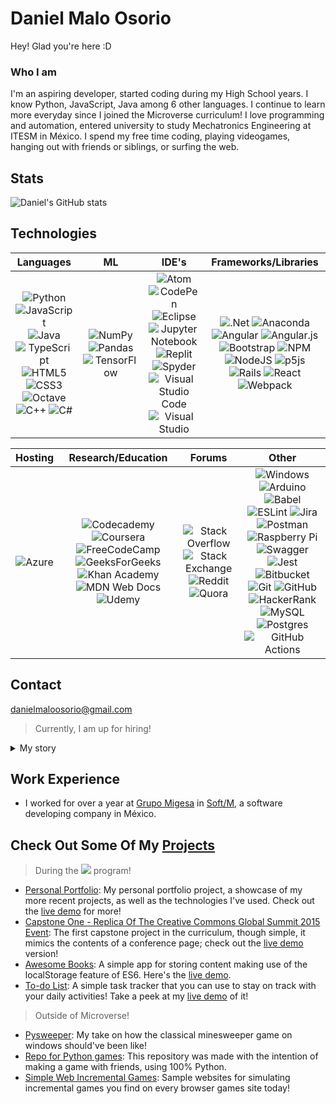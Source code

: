 # Daniel Malo Osorio

Hey! Glad you're here :D

### Who I am
I'm an aspiring developer, started coding during my High School years. I know Python, JavaScript, Java among 6 other languages. I continue to learn more everyday since I joined the Microverse curriculum! I love programming and automation, entered university to study Mechatronics Engineering at ITESM in México. I spend my free time coding, playing videogames, hanging out with friends or siblings, or surfing the web.

## Stats
![Daniel's GitHub stats](https://github-readme-stats.vercel.app/api?username=Danie12345&theme=discord_old_blurple)

## Technologies
| Languages | ML | IDE's | Frameworks/Libraries |
| :---: | :---: | :---: | :---: |
| ![Python](https://img.shields.io/badge/python-3670A0?style=for-the-badge&logo=python&logoColor=ffdd54) ![JavaScript](https://img.shields.io/badge/javascript-%23323330.svg?style=for-the-badge&logo=javascript&logoColor=%23F7DF1E) ![Java](https://img.shields.io/badge/java-%23ED8B00.svg?style=for-the-badge&logo=java&logoColor=white) ![TypeScript](https://img.shields.io/badge/typescript-%23007ACC.svg?style=for-the-badge&logo=typescript&logoColor=white) ![HTML5](https://img.shields.io/badge/html5-%23E34F26.svg?style=for-the-badge&logo=html5&logoColor=white) ![CSS3](https://img.shields.io/badge/css3-%231572B6.svg?style=for-the-badge&logo=css3&logoColor=white) ![Octave](https://img.shields.io/badge/OCTAVE-darkblue?style=for-the-badge&logo=octave&logoColor=fcd683) ![C++](https://img.shields.io/badge/c++-%2300599C.svg?style=for-the-badge&logo=c%2B%2B&logoColor=white) ![C#](https://img.shields.io/badge/c%23-%23239120.svg?style=for-the-badge&logo=c-sharp&logoColor=white) | ![NumPy](https://img.shields.io/badge/numpy-%23013243.svg?style=for-the-badge&logo=numpy&logoColor=white) ![Pandas](https://img.shields.io/badge/pandas-%23150458.svg?style=for-the-badge&logo=pandas&logoColor=white) ![TensorFlow](https://img.shields.io/badge/TensorFlow-%23FF6F00.svg?style=for-the-badge&logo=TensorFlow&logoColor=white) | ![Atom](https://img.shields.io/badge/Atom-%2366595C.svg?style=for-the-badge&logo=atom&logoColor=white) ![CodePen](https://img.shields.io/badge/CodePen-white?style=for-the-badge&logo=codepen&logoColor=black) ![Eclipse](https://img.shields.io/badge/Eclipse-FE7A16.svg?style=for-the-badge&logo=Eclipse&logoColor=white) ![Jupyter Notebook](https://img.shields.io/badge/jupyter-%23FA0F00.svg?style=for-the-badge&logo=jupyter&logoColor=white) ![Replit](https://img.shields.io/badge/Replit-DD1200?style=for-the-badge&logo=Replit&logoColor=white) ![Spyder](https://img.shields.io/badge/Spyder-838485?style=for-the-badge&logo=spyder%20ide&logoColor=maroon) ![Visual Studio Code](https://img.shields.io/badge/Visual%20Studio%20Code-0078d7.svg?style=for-the-badge&logo=visual-studio-code&logoColor=white) ![Visual Studio](https://img.shields.io/badge/Visual%20Studio-5C2D91.svg?style=for-the-badge&logo=visual-studio&logoColor=white) | ![.Net](https://img.shields.io/badge/.NET-5C2D91?style=for-the-badge&logo=.net&logoColor=white) ![Anaconda](https://img.shields.io/badge/Anaconda-%2344A833.svg?style=for-the-badge&logo=anaconda&logoColor=white) ![Angular](https://img.shields.io/badge/angular-%23DD0031.svg?style=for-the-badge&logo=angular&logoColor=white) ![Angular.js](https://img.shields.io/badge/angular.js-%23E23237.svg?style=for-the-badge&logo=angularjs&logoColor=white) ![Bootstrap](https://img.shields.io/badge/bootstrap-%23563D7C.svg?style=for-the-badge&logo=bootstrap&logoColor=white) ![NPM](https://img.shields.io/badge/NPM-%23000000.svg?style=for-the-badge&logo=npm&logoColor=white) ![NodeJS](https://img.shields.io/badge/node.js-6DA55F?style=for-the-badge&logo=node.js&logoColor=white) ![p5js](https://img.shields.io/badge/p5.js-ED225D?style=for-the-badge&logo=p5.js&logoColor=FFFFFF) ![Rails](https://img.shields.io/badge/rails-%23CC0000.svg?style=for-the-badge&logo=ruby-on-rails&logoColor=white) ![React](https://img.shields.io/badge/react-%2320232a.svg?style=for-the-badge&logo=react&logoColor=%2361DAFB) ![Webpack](https://img.shields.io/badge/webpack-%238DD6F9.svg?style=for-the-badge&logo=webpack&logoColor=black) |

|  Hosting | Research/Education | Forums | Other |
| :---: | :---: | :---: | :---: |
|  ![Azure](https://img.shields.io/badge/azure-%230072C6.svg?style=for-the-badge&logo=microsoftazure&logoColor=white) | ![Codecademy](https://img.shields.io/badge/Codecademy-FFF0E5?style=for-the-badge&logo=codecademy&logoColor=1F243A) ![Coursera](https://img.shields.io/badge/Coursera-%230056D2.svg?style=for-the-badge&logo=Coursera&logoColor=white) ![FreeCodeCamp](https://img.shields.io/badge/Freecodecamp-%23123.svg?&style=for-the-badge&logo=freecodecamp&logoColor=green) ![GeeksForGeeks](https://img.shields.io/badge/GeeksforGeeks-gray?style=for-the-badge&logo=geeksforgeeks&logoColor=35914c) ![Khan Academy](https://img.shields.io/badge/KhanAcademy-%2314BF96.svg?style=for-the-badge&logo=KhanAcademy&logoColor=white) ![MDN Web Docs](https://img.shields.io/badge/MDN_Web_Docs-black?style=for-the-badge&logo=mdnwebdocs&logoColor=white) ![Udemy](https://img.shields.io/badge/Udemy-A435F0?style=for-the-badge&logo=Udemy&logoColor=white) | ![Stack Overflow](https://img.shields.io/badge/-Stackoverflow-FE7A16?style=for-the-badge&logo=stack-overflow&logoColor=white)	![Stack Exchange](https://img.shields.io/badge/StackExchange-%23ffffff.svg?style=for-the-badge&logo=StackExchange&logoColor=white) ![Reddit](https://img.shields.io/badge/Reddit-%23FF4500.svg?style=for-the-badge&logo=Reddit&logoColor=white) ![Quora](https://img.shields.io/badge/Quora-%23B92B27.svg?style=for-the-badge&logo=Quora&logoColor=white) | ![Windows](https://img.shields.io/badge/Windows-0078D6?style=for-the-badge&logo=windows&logoColor=white) ![Arduino](https://img.shields.io/badge/-Arduino-00979D?style=for-the-badge&logo=Arduino&logoColor=white) ![Babel](https://img.shields.io/badge/Babel-F9DC3e?style=for-the-badge&logo=babel&logoColor=black) ![ESLint](https://img.shields.io/badge/ESLint-4B3263?style=for-the-badge&logo=eslint&logoColor=white) ![Jira](https://img.shields.io/badge/jira-%230A0FFF.svg?style=for-the-badge&logo=jira&logoColor=white) ![Postman](https://img.shields.io/badge/Postman-FF6C37?style=for-the-badge&logo=postman&logoColor=white) ![Raspberry Pi](https://img.shields.io/badge/-RaspberryPi-C51A4A?style=for-the-badge&logo=Raspberry-Pi) ![Swagger](https://img.shields.io/badge/-Swagger-%23Clojure?style=for-the-badge&logo=swagger&logoColor=white) ![Jest](https://img.shields.io/badge/-jest-%23C21325?style=for-the-badge&logo=jest&logoColor=white) ![Bitbucket](https://img.shields.io/badge/bitbucket-%230047B3.svg?style=for-the-badge&logo=bitbucket&logoColor=white) ![Git](https://img.shields.io/badge/git-%23F05033.svg?style=for-the-badge&logo=git&logoColor=white) ![GitHub](https://img.shields.io/badge/github-%23121011.svg?style=for-the-badge&logo=github&logoColor=white) ![HackerRank](https://img.shields.io/badge/-Hackerrank-2EC866?style=for-the-badge&logo=HackerRank&logoColor=white) ![MySQL](https://img.shields.io/badge/mysql-%2300f.svg?style=for-the-badge&logo=mysql&logoColor=white) ![Postgres](https://img.shields.io/badge/postgres-%23316192.svg?style=for-the-badge&logo=postgresql&logoColor=white) ![GitHub Actions](https://img.shields.io/badge/github%20actions-%232671E5.svg?style=for-the-badge&logo=githubactions&logoColor=white) |

## Contact
danielmaloosorio@gmail.com
> Currently, I am up for hiring!

<details>
 <summary>My story </summary>
 <p>I've been programming since I was in High School, hence I started in 2016 (I was 16 then). I had a programming teacher (first-ever in my school) who taught us a couple of things. I was taught the art of algorithms using the flowchart software Raptor.
 
I was next taught Python, though I didn't get the hang of it at first, but by the end of that semester I was *hooked*; and I do mean the very end quite literally. I quickly learned Python 3.6+ syntax after that and started a few projects of my own, most were hobby projects and an excuse to learn more.

In the coming semester, I was shown how to manipulate Excel files using VBA, which was fun but not as much as Python had been.
 
Later I learned how to make my basic web pages with HTML 5, CSS 3, and JavaScript (ES6). It became my second favorite thing to do as a young programmer.
And my last year in high school, we were shown how to use ReactJS... which didn't suit me very well at the time, since I was not familiarized with classes.
 
After High School, I kept pushing my boundaries learning about classes and OOP and learning MATLAB + Arduino (for college and my career), ASP.NET Core - C# & NuGet + Angular 9 + Bootstrap 4 (my first work experience), Java SE 11 (for a videogame mod) and last, but not least, the p5.js graphics library for JavaScript.
 
Currently (March 2022 -), I've joined the Microverse curriculum, and am on my journey to make web development a part of my future professional work!</p>
</details>


## Work Experience
- I worked for over a year at [Grupo Migesa](https://www.migesa.com.mx/) in [Soft/M](https://www.softm.com.mx/?lang=en), a software developing company in México.


## Check Out Some Of My [Projects](https://github.com/Danie12345?tab=repositories)
> During the ![](https://img.shields.io/badge/Microverse-blueviolet) program!
- [Personal Portfolio](https://github.com/Danie12345/portfolio-mobile):
  My personal portfolio project, a showcase of my more recent projects, as well as the technologies I've used. Check out the [live demo](https://danie12345.github.io/portfolio-mobile/) for more!
- [Capstone One - Replica Of The Creative Commons Global Summit 2015 Event](https://github.com/Danie12345/capstone-one):
  The first capstone project in the curriculum, though simple, it mimics the contents of a conference page; check out the [live demo](https://danie12345.github.io/capstone-one/) version!
- [Awesome Books](https://github.com/Danie12345/awesome-books):
  A simple app for storing content making use of the localStorage feature of ES6. Here's the [live demo](https://danie12345.github.io/awesome-books/src/).
- [To-do List](https://github.com/Danie12345/todo-list):
  A simple task tracker that you can use to stay on track with your daily activities! Take a peek at my [live demo](https://danie12345.github.io/todo-list/dist/) of it!

> Outside of Microverse!
- [Pysweeper](https://github.com/Danie12345/pysweeper):
  My take on how the classical minesweeper game on windows should've been like!
- [Repo for Python games](https://github.com/Danie12345/python_apps):
  This repository was made with the intention of making a game with friends, using 100% Python.
- [Simple Web Incremental Games](https://github.com/Danie12345/Games):
  Sample websites for simulating incremental games you find on every browser games site today!
